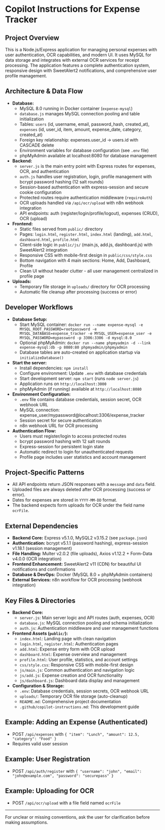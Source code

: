 # Copilot Instructions for Expense Tracker

## Project Overview
This is a Node.js/Express application for managing personal expenses with user authentication, OCR capabilities, and modern UI. It uses MySQL for data storage and integrates with external OCR services for receipt processing. The application features a complete authentication system, responsive design with SweetAlert2 notifications, and comprehensive user profile management.

## Architecture & Data Flow
- **Database:**
  - MySQL 8.0 running in Docker container (`expense-mysql`)
  - `database.js` manages MySQL connection pooling and table initialization
  - Tables: `users` (id, username, email, password_hash, created_at), `expenses` (id, user_id, item, amount, expense_date, category, created_at)
  - Foreign key relationship: expenses.user_id -> users.id with CASCADE delete
  - Environment variables for database configuration (see `.env` file)
  - phpMyAdmin available at localhost:8080 for database management
- **Backend:**
  - `server.js` is the main entry point with Express routes for expenses, OCR, and authentication
  - `auth.js` handles user registration, login, profile management with bcrypt password hashing (12 salt rounds)
  - Session-based authentication with express-session and secure cookie configuration
  - Protected routes require authentication middleware (`requireAuth`)
  - OCR uploads handled via `/api/ocr/upload` with n8n webhook integration
  - API endpoints: auth (register/login/profile/logout), expenses (CRUD), OCR (upload)
- **Frontend:**
  - Static files served from `public/` directory
  - Pages: `login.html`, `register.html`, `index.html` (landing), `add.html`, `dashboard.html`, `profile.html`
  - Client-side logic in `public/js/` (main.js, add.js, dashboard.js) with SweetAlert2 integration
  - Responsive CSS with mobile-first design in `public/css/style.css`
  - Bottom navigation with 4 main sections: Home, Add, Dashboard, Profile
  - Clean UI without header clutter - all user management centralized in profile page
- **Uploads:**
  - Temporary file storage in `uploads/` directory for OCR processing
  - Automatic file cleanup after processing (success or error)

## Developer Workflows
- **Database Setup:**
  - Start MySQL container: `docker run --name expense-mysql -e MYSQL_ROOT_PASSWORD=rootpassword -e MYSQL_DATABASE=expense_tracker -e MYSQL_USER=expense_user -e MYSQL_PASSWORD=mypassword -p 3306:3306 -d mysql:8.0`
  - Optional phpMyAdmin: `docker run --name phpmyadmin -d --link expense-mysql:db -p 8080:80 phpmyadmin/phpmyadmin`
  - Database tables are auto-created on application startup via `initializeDatabase()`
- **Start the server:**
  - Install dependencies: `npm install`
  - Configure environment: Update `.env` with database credentials
  - Start development server: `npm start` (runs `node server.js`)
  - Application runs on `http://localhost:3000`
  - phpMyAdmin (if running) available at `http://localhost:8080`
- **Environment Configuration:**
  - `.env` file contains database credentials, session secret, OCR webhook URL
  - MySQL connection: expense_user/mypassword@localhost:3306/expense_tracker
  - Session secret for secure authentication
  - n8n webhook URL for OCR processing
- **Authentication Flow:**
  - Users must register/login to access protected routes
  - bcrypt password hashing with 12 salt rounds
  - Express-session for persistent login state
  - Automatic redirect to login for unauthenticated requests
  - Profile page includes user statistics and account management

## Project-Specific Patterns
- All API endpoints return JSON responses with a `message` and `data` field.
- Uploaded files are always deleted after OCR processing (success or error).
- Dates for expenses are stored in `YYYY-MM-DD` format.
- The backend expects form uploads for OCR under the field name `ocrFile`.

## External Dependencies
- **Backend Core:** Express v5.1.0, MySQL2 v3.15.2 (see `package.json`)
- **Authentication:** bcrypt v5.1.1 (password hashing), express-session v1.18.1 (session management)
- **File Handling:** Multer v2.0.2 (file uploads), Axios v1.12.2 + Form-Data v4.0.0 (OCR integration)
- **Frontend Enhancement:** SweetAlert2 v11 (CDN) for beautiful UI notifications and confirmations
- **Database & DevOps:** Docker (MySQL 8.0 + phpMyAdmin containers)
- **External Services:** n8n workflow for OCR processing (webhook integration)

## Key Files & Directories
- **Backend Core:**
  - `server.js`: Main server logic and API routes (auth, expenses, OCR)
  - `database.js`: MySQL connection pooling and schema initialization
  - `auth.js`: Authentication middleware and user management functions
- **Frontend Assets (`public/`):**
  - `index.html`: Landing page with clean navigation
  - `login.html`, `register.html`: Authentication pages
  - `add.html`: Expense entry form with OCR upload
  - `dashboard.html`: Expense overview and management
  - `profile.html`: User profile, statistics, and account settings
  - `css/style.css`: Responsive CSS with mobile-first design
  - `js/main.js`: Common authentication and navigation logic
  - `js/add.js`: Expense creation and OCR functionality
  - `js/dashboard.js`: Dashboard data display and management
- **Configuration & Storage:**
  - `.env`: Database credentials, session secrets, OCR webhook URL
  - `uploads/`: Temporary OCR file storage (auto-cleanup)
  - `README.md`: Comprehensive project documentation
  - `.github/copilot-instructions.md`: This development guide

## Example: Adding an Expense (Authenticated)
- POST `/api/expenses` with `{ "item": "Lunch", "amount": 12.5, "category": "Food" }`
- Requires valid user session

## Example: User Registration
- POST `/api/auth/register` with `{ "username": "john", "email": "john@example.com", "password": "securepass" }`

## Example: Uploading for OCR
- POST `/api/ocr/upload` with a file field named `ocrFile`

---
For unclear or missing conventions, ask the user for clarification before making assumptions.
